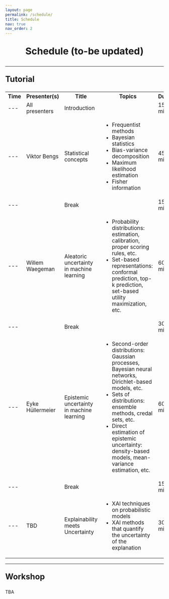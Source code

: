 ```yaml
---
layout: page
permalink: /schedule/
title: Schedule
nav: true
nav_order: 2
---
```


<p align="center" style="font-weight:bold; font-size:30px"> Schedule (to-be updated)</p>

---

<p style="font-weight:bold; font-size:25px"> Tutorial</p>

<table class="schedule-tutorial" style="font-size:17px">
  <tr>
    <th>Time</th>
    <th>Presenter(s)</th>
    <th>Title</th>
    <th>Topics</th>
    <th>Duration</th>
  </tr>
  <tr>
    <td>---</td>
    <td>All presenters</td>
    <td>Introduction</td>
    <td></td>
    <td>15 minutes</td>
  </tr>
  <tr>
    <td>---</td>
    <td>Viktor Bengs</td>
    <td>Statistical concepts</td>
    <td>
      <ul>
        <li>Frequentist methods</li>
        <li>Bayesian statistics</li>
        <li>Bias-variance decomposition</li>
        <li>Maximum likelihood estimation</li>
        <li>Fisher information</li>
      </ul>
    </td>
    <td>45 minutes</td>
  </tr>
  <tr>
    <td>---</td>
    <td></td>
    <td>Break</td>
    <td></td>
    <td>15 minutes</td>
  </tr>
  <tr>
    <td>---</td>
    <td>Willem Waegeman</td>
    <td>Aleatoric uncertainty in machine learning</td>
    <td>
      <ul>
        <li>Probability distributions: estimation, calibration, proper scoring rules, etc.</li>
        <li>Set-based representations: conformal prediction, top-k prediction, set-based utility maximization, etc.</li>
      </ul>
    </td>
    <td>60 minutes</td>
  </tr>
  <tr>
    <td>---</td>
    <td></td>
    <td>Break</td>
    <td></td>
    <td>30 minutes</td>
  </tr>
  <tr>
    <td>---</td>
    <td>Eyke Hüllermeier</td>
    <td>Epistemic uncertainty in machine learning</td>
    <td>
      <ul>
        <li>Second-order distributions: Gaussian processes, Bayesian neural networks, Dirichlet-based models, etc.</li>
        <li>Sets of distributions: ensemble methods, credal sets, etc.</li>
        <li>Direct estimation of epistemic uncertainty: density-based models, mean-variance estimation, etc.</li>
      </ul>
    </td>
    <td>60 minutes</td>
  </tr>
  <tr>
    <td>---</td>
    <td></td>
    <td>Break</td>
    <td></td>
    <td>15 minutes</td>
  </tr>
  <tr>
    <td>---</td>
    <td>TBD</td>
    <td>Explainability meets Uncertainty</td>
    <td>
      <ul>
        <li>XAI techniques on probabilistic models</li>
        <li>XAI methods that quantify the uncertainty of the explanation</li>
      </ul>
    </td>
    <td>30 minutes</td>
  </tr>
</table>

---

<p style="font-weight:bold; font-size:25px"> Workshop </p>

TBA
